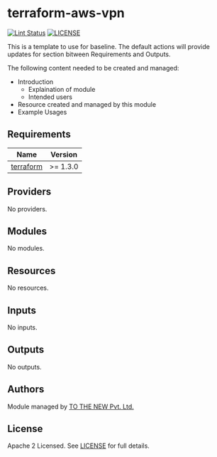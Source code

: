 # terraform-aws-vpn

[![Lint Status](https://github.com/tothenew/terraform-aws-vpn/workflows/Lint/badge.svg)](https://github.com/tothenew/terraform-aws-vpn/actions)
[![LICENSE](https://img.shields.io/github/license/tothenew/terraform-aws-vpn)](https://github.com/tothenew/terraform-aws-vpn/blob/master/LICENSE)

This is a template to use for baseline. The default actions will provide updates for section bitween Requirements and Outputs.

The following content needed to be created and managed:
 - Introduction
     - Explaination of module 
     - Intended users
 - Resource created and managed by this module
 - Example Usages

<!-- BEGIN_TF_DOCS -->
## Requirements

| Name | Version |
|------|---------|
| <a name="requirement_terraform"></a> [terraform](#requirement\_terraform) | >= 1.3.0 |

## Providers

No providers.

## Modules

No modules.

## Resources

No resources.

## Inputs

No inputs.

## Outputs

No outputs.
<!-- END_TF_DOCS -->

## Authors

Module managed by [TO THE NEW Pvt. Ltd.](https://github.com/tothenew)

## License

Apache 2 Licensed. See [LICENSE](https://github.com/tothenew/terraform-aws-vpn/blob/main/LICENSE) for full details.
